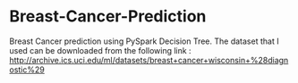 # Breast-Cancer-Prediction
Breast Cancer prediction using PySpark Decision Tree. The dataset that I used can be downloaded from the following link : http://archive.ics.uci.edu/ml/datasets/breast+cancer+wisconsin+%28diagnostic%29

